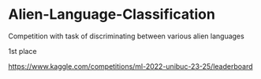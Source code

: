 # Alien-Language-Classification

Competition with task of discriminating between various alien languages

1st place

https://www.kaggle.com/competitions/ml-2022-unibuc-23-25/leaderboard
